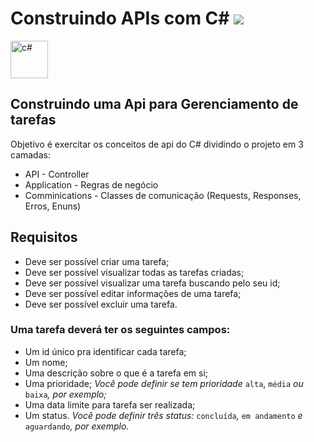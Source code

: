 # Construindo APIs com C# <img src="https://app.rocketseat.com.br/_next/image?url=%2Fassets%2Flogos%2Frocketseat-logo.svg&w=256&q=75">

<img src="https://efficient-sloth-d85.notion.site/image/https%3A%2F%2Fprod-files-secure.s3.us-west-2.amazonaws.com%2F08f749ff-d06d-49a8-a488-9846e081b224%2F8ef05315-5942-4723-aceb-5359a828f285%2FC.png?table=block&id=61b5a711-3519-42bf-b2f3-69351f85990d&spaceId=08f749ff-d06d-49a8-a488-9846e081b224&width=250&userId=&cache=v2" width="60" alt="c#">

## Construindo uma Api para Gerenciamento de tarefas

Objetivo é exercitar os conceitos de api do C# dividindo o projeto em 3 camadas:
- API - Controller
- Application - Regras de negócio
- Comminications - Classes de comunicação (Requests, Responses, Erros, Enuns)

 ## Requisitos
- Deve ser possível criar uma tarefa;
- Deve ser possível visualizar todas as tarefas criadas;
- Deve ser possível visualizar uma tarefa buscando pelo seu id;
- Deve ser possível editar informações de uma tarefa;
- Deve ser possível excluir uma tarefa.

### Uma tarefa deverá ter os seguintes campos:

- Um id único pra identificar cada tarefa;
- Um nome;
- Uma descrição sobre o que é a tarefa em si;
- Uma prioridade;
*Você pode definir se tem prioridade* `alta`, `média` *ou* `baixa`*, por exemplo;*
- Uma data limite para tarefa ser realizada;
- Um status.
*Você pode definir três status:* `concluída`*,* `em andamento` *e* `aguardando`*, por exemplo.*
